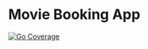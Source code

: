 # Movie Booking App

[![Go Coverage](https://github.com/krishnanmano/movie-app/wiki/coverage.svg)](https://raw.githack.com/wiki/krishnanmano/movie-app/coverage.html)